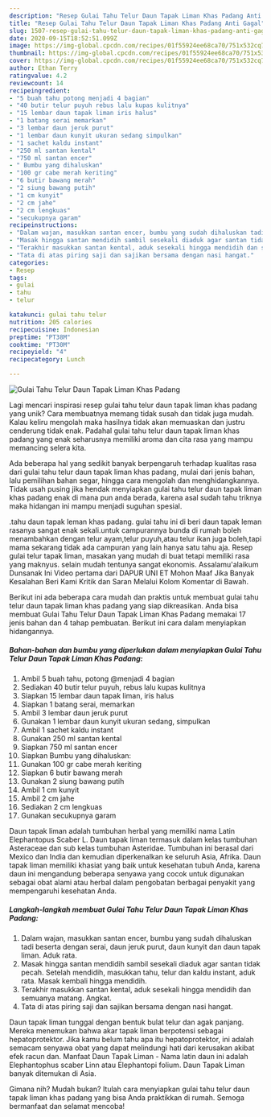 ```yaml
---
description: "Resep Gulai Tahu Telur Daun Tapak Liman Khas Padang Anti Gagal"
title: "Resep Gulai Tahu Telur Daun Tapak Liman Khas Padang Anti Gagal"
slug: 1507-resep-gulai-tahu-telur-daun-tapak-liman-khas-padang-anti-gagal
date: 2020-09-15T18:52:51.099Z
image: https://img-global.cpcdn.com/recipes/01f55924ee68ca70/751x532cq70/gulai-tahu-telur-daun-tapak-liman-khas-padang-foto-resep-utama.jpg
thumbnail: https://img-global.cpcdn.com/recipes/01f55924ee68ca70/751x532cq70/gulai-tahu-telur-daun-tapak-liman-khas-padang-foto-resep-utama.jpg
cover: https://img-global.cpcdn.com/recipes/01f55924ee68ca70/751x532cq70/gulai-tahu-telur-daun-tapak-liman-khas-padang-foto-resep-utama.jpg
author: Ethan Terry
ratingvalue: 4.2
reviewcount: 14
recipeingredient:
- "5 buah tahu potong menjadi 4 bagian"
- "40 butir telur puyuh rebus lalu kupas kulitnya"
- "15 lembar daun tapak liman iris halus"
- "1 batang serai memarkan"
- "3 lembar daun jeruk purut"
- "1 lembar daun kunyit ukuran sedang simpulkan"
- "1 sachet kaldu instant"
- "250 ml santan kental"
- "750 ml santan encer"
- " Bumbu yang dihaluskan"
- "100 gr cabe merah keriting"
- "6 butir bawang merah"
- "2 siung bawang putih"
- "1 cm kunyit"
- "2 cm jahe"
- "2 cm lengkuas"
- "secukupnya garam"
recipeinstructions:
- "Dalam wajan, masukkan santan encer, bumbu yang sudah dihaluskan tadi beserta dengan serai, daun jeruk purut, daun kunyit dan daun tapak liman. Aduk rata."
- "Masak hingga santan mendidih sambil sesekali diaduk agar santan tidak pecah. Setelah mendidih, masukkan tahu, telur dan kaldu instant, aduk rata. Masak kembali hingga mendidih."
- "Terakhir masukkan santan kental, aduk sesekali hingga mendidih dan semuanya matang. Angkat."
- "Tata di atas piring saji dan sajikan bersama dengan nasi hangat."
categories:
- Resep
tags:
- gulai
- tahu
- telur

katakunci: gulai tahu telur 
nutrition: 205 calories
recipecuisine: Indonesian
preptime: "PT38M"
cooktime: "PT30M"
recipeyield: "4"
recipecategory: Lunch

---
```



![Gulai Tahu Telur Daun Tapak Liman Khas Padang](https://img-global.cpcdn.com/recipes/01f55924ee68ca70/751x532cq70/gulai-tahu-telur-daun-tapak-liman-khas-padang-foto-resep-utama.jpg)

Lagi mencari inspirasi resep gulai tahu telur daun tapak liman khas padang yang unik? Cara membuatnya memang tidak susah dan tidak juga mudah. Kalau keliru mengolah maka hasilnya tidak akan memuaskan dan justru cenderung tidak enak. Padahal gulai tahu telur daun tapak liman khas padang yang enak seharusnya memiliki aroma dan cita rasa yang mampu memancing selera kita.

Ada beberapa hal yang sedikit banyak berpengaruh terhadap kualitas rasa dari gulai tahu telur daun tapak liman khas padang, mulai dari jenis bahan, lalu pemilihan bahan segar, hingga cara mengolah dan menghidangkannya. Tidak usah pusing jika hendak menyiapkan gulai tahu telur daun tapak liman khas padang enak di mana pun anda berada, karena asal sudah tahu triknya maka hidangan ini mampu menjadi suguhan spesial.

.tahu daun tapak leman khas padang. gulai tahu ini di beri daun tapak leman rasanya sangat enak sekali.untuk campurannya bunda di rumah boleh menambahkan dengan telur ayam,telur puyuh,atau telur ikan juga boleh,tapi mama sekarang tidak ada campuran yang lain hanya satu tahu aja. Resep gulai telur tapak liman, masakan yang mudah di buat tetapi memiliki rasa yang maknyus. selain mudah tentunya sangat ekonomis. Assalamu&#39;alaikum Dunsanak Ini Video pertama dari DAPUR UNI ET Mohon Maaf Jika Banyak Kesalahan Beri Kami Kritik dan Saran Melalui Kolom Komentar di Bawah.


Berikut ini ada beberapa cara mudah dan praktis untuk membuat gulai tahu telur daun tapak liman khas padang yang siap dikreasikan. Anda bisa membuat Gulai Tahu Telur Daun Tapak Liman Khas Padang memakai 17 jenis bahan dan 4 tahap pembuatan. Berikut ini cara dalam menyiapkan hidangannya.

<!--inarticleads1-->

##### Bahan-bahan dan bumbu yang diperlukan dalam menyiapkan Gulai Tahu Telur Daun Tapak Liman Khas Padang:

1. Ambil 5 buah tahu, potong @menjadi 4 bagian
1. Sediakan 40 butir telur puyuh, rebus lalu kupas kulitnya
1. Siapkan 15 lembar daun tapak liman, iris halus
1. Siapkan 1 batang serai, memarkan
1. Ambil 3 lembar daun jeruk purut
1. Gunakan 1 lembar daun kunyit ukuran sedang, simpulkan
1. Ambil 1 sachet kaldu instant
1. Gunakan 250 ml santan kental
1. Siapkan 750 ml santan encer
1. Siapkan  Bumbu yang dihaluskan:
1. Gunakan 100 gr cabe merah keriting
1. Siapkan 6 butir bawang merah
1. Gunakan 2 siung bawang putih
1. Ambil 1 cm kunyit
1. Ambil 2 cm jahe
1. Sediakan 2 cm lengkuas
1. Gunakan secukupnya garam


Daun tapak liman adalah tumbuhan herbal yang memiliki nama Latin Elephantopus Scaber L. Daun tapak liman termasuk dalam kelas tumbuhan Asteraceae dan sub kelas tumbuhan Asteridae. Tumbuhan ini berasal dari Mexico dan India dan kemudian diperkenalkan ke seluruh Asia, Afrika. Daun tapak liman memiliki khasiat yang baik untuk kesehatan tubuh Anda, karena daun ini mengandung beberapa senyawa yang cocok untuk digunakan sebagai obat alami atau herbal dalam pengobatan berbagai penyakit yang mempengaruhi kesehatan Anda. 

<!--inarticleads2-->

##### Langkah-langkah membuat Gulai Tahu Telur Daun Tapak Liman Khas Padang:

1. Dalam wajan, masukkan santan encer, bumbu yang sudah dihaluskan tadi beserta dengan serai, daun jeruk purut, daun kunyit dan daun tapak liman. Aduk rata.
1. Masak hingga santan mendidih sambil sesekali diaduk agar santan tidak pecah. Setelah mendidih, masukkan tahu, telur dan kaldu instant, aduk rata. Masak kembali hingga mendidih.
1. Terakhir masukkan santan kental, aduk sesekali hingga mendidih dan semuanya matang. Angkat.
1. Tata di atas piring saji dan sajikan bersama dengan nasi hangat.


Daun tapak liman tunggal dengan bentuk bulat telur dan agak panjang. Mereka menemukan bahwa akar tapak liman berpotensi sebagai hepatoprotektor. Jika kamu belum tahu apa itu hepatoprotektor, ini adalah semacam senyawa obat yang dapat melindungi hati dari kerusakan akibat efek racun dan. Manfaat Daun Tapak Liman - Nama latin daun ini adalah Elephantophus scaber Linn atau Elephantopi folium. Daun Tapak Liman banyak ditemukan di Asia. 

Gimana nih? Mudah bukan? Itulah cara menyiapkan gulai tahu telur daun tapak liman khas padang yang bisa Anda praktikkan di rumah. Semoga bermanfaat dan selamat mencoba!
